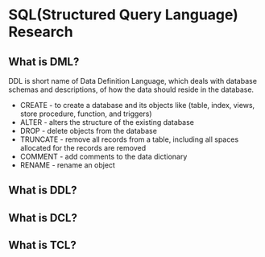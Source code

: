 # SQL(Structured Query Language) Research

## What is DML?

DDL is short name of Data Definition Language, which deals with database schemas and descriptions, of how the data should reside in the database.

- CREATE - to create a database and its objects like (table, index, views, store procedure, function, and triggers)
- ALTER - alters the structure of the existing database
- DROP - delete objects from the database
- TRUNCATE - remove all records from a table, including all spaces allocated for the records are removed
- COMMENT - add comments to the data dictionary
- RENAME - rename an object

## What is DDL?



## What is DCL?



## What is TCL?
